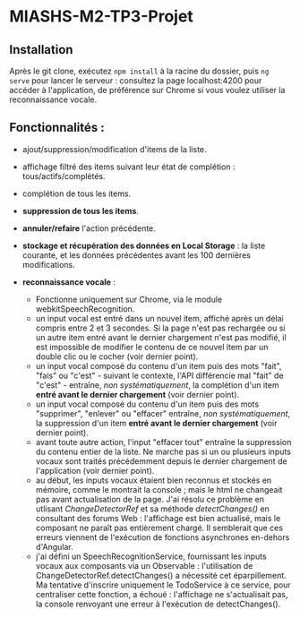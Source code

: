 # MIASHS-M2-TP3-Projet

## Installation
Après le git clone, exécutez `npm install` à la racine du dossier, puis `ng serve` pour lancer le serveur : consultez la page localhost:4200 pour accéder à l'application, de préférence sur Chrome si vous voulez utiliser la reconnaissance vocale.

## Fonctionnalités :
* ajout/suppression/modification d'items de la liste.
* affichage filtré des items suivant leur état de complétion : tous/actifs/complétés.
* complétion de tous les items.
* **suppression de tous les items**.
* **annuler/refaire** l'action précédente.
* **stockage et récupération des données en Local Storage** : la liste courante, et les données précédentes avant les 100 dernières modifications.


* **reconnaissance vocale** :
  * Fonctionne uniquement sur Chrome, via le module webkitSpeechRecognition.
  * un input vocal est entré dans un nouvel item, affiché après un délai compris entre 2 et 3 secondes. Si la page n'est pas rechargée ou si un autre item entré avant le dernier chargement n'est pas modifié, il est impossible de modifier le contenu de ce nouvel item par un double clic ou le cocher (voir dernier point).
  * un input vocal composé du contenu d'un item puis des mots "fait", "fais" ou "c'est" - suivant le contexte, l'API différencie mal "fait" de "c'est" - entraîne, *non systématiquement*, la complétion d'un item **entré avant le dernier chargement** (voir dernier point).
  * un input vocal composé du contenu d'un item puis des mots "supprimer", "enlever" ou "effacer" entraîne, *non systématiquement*, la suppression d'un item **entré avant le dernier chargement** (voir dernier point).
  * avant toute autre action, l'input "effacer tout" entraîne la suppression du contenu entier de la liste. Ne marche pas si un ou      plusieurs inputs vocaux sont traités précédemment depuis le dernier chargement de l'application (voir dernier point).
  * au début, les inputs vocaux étaient bien reconnus et stockés en mémoire, comme le montrait la console ; mais le html ne changeait pas avant actualisation de la page. J'ai résolu ce problème en utlisant *ChangeDetectorRef* et sa méthode *detectChanges()* en consultant des forums Web : l'affichage est bien actualisé, mais le composant ne paraît pas entièrement chargé. Il semblerait que ces erreurs viennent de l'exécution de fonctions asynchrones en-dehors d'Angular. 
  * j'ai défini un SpeechRecognitionService, fournissant les inputs vocaux aux composants via un Observable : l'utilisation de ChangeDetectorRef.detectChanges() a nécessité cet éparpillement. Ma tentative d'inscrire uniquement le TodoService à ce service, pour centraliser cette fonction, a échoué : l'affichage ne s'actualisait pas, la console renvoyant une erreur à l'exécution de detectChanges().
  

